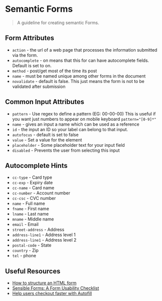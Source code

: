 # Semantic Forms
> A guideline for creating semantic Forms.

## Form Attributes
- `action` - the url of a web page that processes the information submitted via the form.
- `autocomplete` - on means that this for can have autocomplete fields. Default is set to on.
- `method` - post/get most of the time its post
- `name` - must be named unique among other forms in the document
- `novalidate` - default is false. This just means the form is not to be validated after submission

## Common Input Attributes
- `pattern` - Use regex to define a pattern (EG: 00-00-00) This is useful if you want just numbers to appear on mobile keyboard `pattern="[0-9]*"`
- `name` - gives an input a name which can be used as a reference
- `id` - the input an ID so your label can belong to that input.
- `autofocus` - default is set to false
- `value` - Set a value for the element
- `placeholder` - Some placeholder text for your input field
- `disabled` - Prevents the user from selecting this input

## Autocomplete Hints

- `cc-type` - Card type
- `cc-exp` - Expiry date
- `cc-name` - Card name
- `cc-number` - Account number
- `cc-csc` - CVC number
- `name` - Full name
- `fname` - First name
- `lname` - Last name
- `mname` - Middle name
- `email` - Email
- `street-address` - Address
- `address-line1` - Address level 1
- `address-line1` - Address level 2
- `postal-code` - State
- `country` - Zip
- `tel` - phone

## Useful Resources
- [How to structure an HTML form](https://developer.mozilla.org/en-US/docs/Web/Guide/HTML/Forms/How_to_structure_an_HTML_form)
- [Sensible Forms: A Form Usability Checklist](http://alistapart.com/article/sensibleforms)
- [Help users checkout faster with Autofill](https://developers.google.com/web/updates/2015/06/checkout-faster-with-autofill?hl=en)
